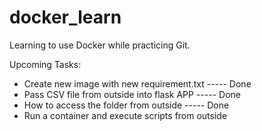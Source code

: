 # docker_learn
Learning to use Docker while practicing Git.


Upcoming Tasks:
- Create new image with new requirement.txt    ----- Done
- Pass CSV file from outside into flask APP    ----- Done
- How to access the folder from outside        ----- Done
- Run a container and execute scripts from outside
